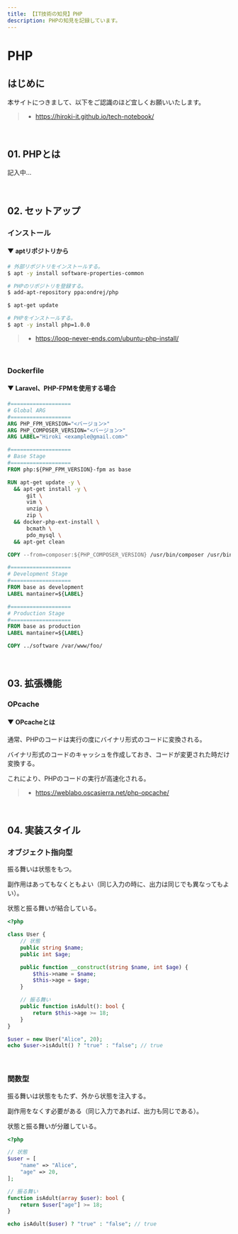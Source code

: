 ```yaml
---
title: 【IT技術の知見】PHP
description: PHPの知見を記録しています。
---
```


# PHP

## はじめに

本サイトにつきまして、以下をご認識のほど宜しくお願いいたします。

> - https://hiroki-it.github.io/tech-notebook/

<br>

## 01. PHPとは

記入中...

<br>

## 02. セットアップ

### インストール

#### ▼ aptリポジトリから

```bash
# 外部リポジトリをインストールする。
$ apt -y install software-properties-common

# PHPのリポジトリを登録する。
$ add-apt-repository ppa:ondrej/php

$ apt-get update

# PHPをインストールする。
$ apt -y install php=1.0.0
```

> - https://loop-never-ends.com/ubuntu-php-install/

<br>

### Dockerfile

#### ▼ Laravel、PHP-FPMを使用する場合

```dockerfile
#===================
# Global ARG
#===================
ARG PHP_FPM_VERSION="<バージョン>"
ARG PHP_COMPOSER_VERSION="<バージョン>"
ARG LABEL="Hiroki <example@gmail.com>"

#===================
# Base Stage
#===================
FROM php:${PHP_FPM_VERSION}-fpm as base

RUN apt-get update -y \
  && apt-get install -y \
      git \
      vim \
      unzip \
      zip \
  && docker-php-ext-install \
      bcmath \
      pdo_mysql \
  && apt-get clean

COPY --from=composer:${PHP_COMPOSER_VERSION} /usr/bin/composer /usr/bin/composer

#===================
# Development Stage
#===================
FROM base as development
LABEL mantainer=${LABEL}

#===================
# Production Stage
#===================
FROM base as production
LABEL mantainer=${LABEL}

COPY ../software /var/www/foo/
```

<br>

## 03. 拡張機能

### OPcache

#### ▼ OPcacheとは

通常、PHPのコードは実行の度にバイナリ形式のコードに変換される。

バイナリ形式のコードのキャッシュを作成しておき、コードが変更された時だけ変換する。

これにより、PHPのコードの実行が高速化される。

> - https://weblabo.oscasierra.net/php-opcache/

<br>

## 04. 実装スタイル

### オブジェクト指向型

振る舞いは状態をもつ。

副作用はあってもなくともよい（同じ入力の時に、出力は同じでも異なってもよい）。

状態と振る舞いが結合している。

```php
<?php

class User {
    // 状態
    public string $name;
    public int $age;

    public function __construct(string $name, int $age) {
        $this->name = $name;
        $this->age = $age;
    }

    // 振る舞い
    public function isAdult(): bool {
        return $this->age >= 18;
    }
}

$user = new User("Alice", 20);
echo $user->isAdult() ? "true" : "false"; // true
```

<br>

### 関数型

振る舞いは状態をもたず、外から状態を注入する。

副作用をなくす必要がある（同じ入力であれば、出力も同じである）。

状態と振る舞いが分離している。

```php
<?php

// 状態
$user = [
    "name" => "Alice",
    "age" => 20,
];

// 振る舞い
function isAdult(array $user): bool {
    return $user["age"] >= 18;
}

echo isAdult($user) ? "true" : "false"; // true
```

<br>
